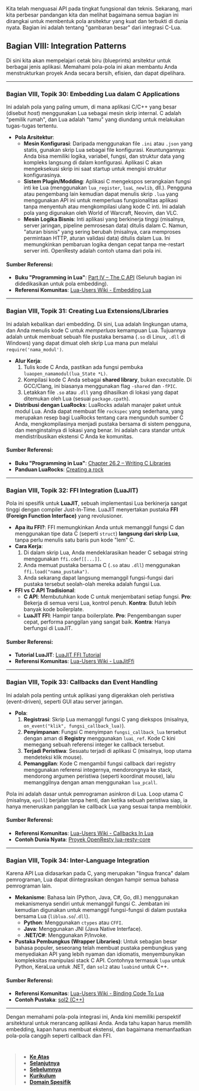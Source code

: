 Kita telah menguasai API pada tingkat fungsional dan teknis. Sekarang, mari kita perbesar pandangan kita dan melihat bagaimana semua bagian ini dirangkai untuk membentuk pola arsitektur yang kuat dan terbukti di dunia nyata. Bagian ini adalah tentang "gambaran besar" dari integrasi C-Lua.

## Bagian VIII: Integration Patterns

Di sini kita akan mempelajari cetak biru (blueprints) arsitektur untuk berbagai jenis aplikasi. Memahami pola-pola ini akan membantu Anda menstrukturkan proyek Anda secara bersih, efisien, dan dapat dipelihara.

---

### **Bagian VIII, Topik 30: Embedding Lua dalam C Applications**

Ini adalah pola yang paling umum, di mana aplikasi C/C++ yang besar (disebut _host_) menggunakan Lua sebagai mesin skrip internal. C adalah "pemilik rumah", dan Lua adalah "tamu" yang diundang untuk melakukan tugas-tugas tertentu.

- **Pola Arsitektur**:
  - **Mesin Konfigurasi**: Daripada menggunakan file `.ini` atau `.json` yang statis, gunakan skrip Lua sebagai file konfigurasi. Keuntungannya: Anda bisa memiliki logika, variabel, fungsi, dan struktur data yang kompleks langsung di dalam konfigurasi. Aplikasi C akan mengeksekusi skrip ini saat startup untuk mengisi struktur konfigurasinya.
  - **Sistem Plugin/Modding**: Aplikasi C mengekspos serangkaian fungsi inti ke Lua (menggunakan `lua_register`, `luaL_newlib`, dll.). Pengguna atau pengembang lain kemudian dapat menulis skrip `.lua` yang menggunakan API ini untuk memperluas fungsionalitas aplikasi tanpa menyentuh atau mengkompilasi ulang kode C inti. Ini adalah pola yang digunakan oleh World of Warcraft, Neovim, dan VLC.
  - **Mesin Logika Bisnis**: Inti aplikasi yang berkinerja tinggi (misalnya, server jaringan, pipeline pemrosesan data) ditulis dalam C. Namun, "aturan bisnis" yang sering berubah (misalnya, cara memproses permintaan HTTP, aturan validasi data) ditulis dalam Lua. Ini memungkinkan pembaruan logika dengan cepat tanpa me-restart server inti. OpenResty adalah contoh utama dari pola ini.

#### **Sumber Referensi:**

- **Buku "Programming in Lua"**: [Part IV – The C API](https://www.lua.org/pil/part4.html) (Seluruh bagian ini didedikasikan untuk pola embedding).
- **Referensi Komunitas**: [Lua-Users Wiki - Embedding Lua](http://lua-users.org/wiki/EmbeddingLua)

---

### **Bagian VIII, Topik 31: Creating Lua Extensions/Libraries**

Ini adalah kebalikan dari embedding. Di sini, Lua adalah lingkungan utama, dan Anda menulis kode C untuk _memperluas_ kemampuan Lua. Tujuannya adalah untuk membuat sebuah file pustaka bersama (`.so` di Linux, `.dll` di Windows) yang dapat dimuat oleh skrip Lua mana pun melalui `require('nama_modul')`.

- **Alur Kerja**:
  1.  Tulis kode C Anda, pastikan ada fungsi pembuka `luaopen_namamodul(lua_State *L)`.
  2.  Kompilasi kode C Anda sebagai **shared library**, bukan executable. Di GCC/Clang, ini biasanya menggunakan flag `-shared` dan `-fPIC`.
  3.  Letakkan file `.so` atau `.dll` yang dihasilkan di lokasi yang dapat ditemukan oleh Lua (sesuai `package.cpath`).
- **Distribusi dengan LuaRocks**: LuaRocks adalah manajer paket untuk modul Lua. Anda dapat membuat file `rockspec` yang sederhana, yang merupakan resep bagi LuaRocks tentang cara mengunduh sumber C Anda, mengkompilasinya menjadi pustaka bersama di sistem pengguna, dan menginstalnya di lokasi yang benar. Ini adalah cara standar untuk mendistribusikan ekstensi C Anda ke komunitas.

#### **Sumber Referensi:**

- **Buku "Programming in Lua"**: [Chapter 26.2 – Writing C Libraries](https://www.lua.org/pil/26.2.html)
- **Panduan LuaRocks**: [Creating a rock](https://github.com/luarocks/luarocks/wiki/Creating-a-rock)

---

### **Bagian VIII, Topik 32: FFI Integration (LuaJIT)**

Pola ini spesifik untuk **LuaJIT**, sebuah implementasi Lua berkinerja sangat tinggi dengan compiler Just-In-Time. LuaJIT menyertakan pustaka **FFI (Foreign Function Interface)** yang revolusioner.

- **Apa itu FFI?**: FFI memungkinkan Anda untuk memanggil fungsi C dan menggunakan tipe data C (seperti `struct`) **langsung dari skrip Lua**, tanpa perlu menulis satu baris pun kode "lem" C.
- **Cara Kerja**:
  1.  Di dalam skrip Lua, Anda mendeklarasikan header C sebagai string menggunakan `ffi.cdef[[...]]`.
  2.  Anda memuat pustaka bersama C (`.so` atau `.dll`) menggunakan `ffi.load("nama_pustaka")`.
  3.  Anda sekarang dapat langsung memanggil fungsi-fungsi dari pustaka tersebut seolah-olah mereka adalah fungsi Lua.
- **FFI vs C API Tradisional**:
  - **C API**: Membutuhkan kode C untuk menjembatani setiap fungsi. **Pro**: Bekerja di semua versi Lua, kontrol penuh. **Kontra**: Butuh lebih banyak kode boilerplate.
  - **LuaJIT FFI**: Hampir tanpa boilerplate. **Pro**: Pengembangan super cepat, performa panggilan yang sangat baik. **Kontra**: Hanya berfungsi di LuaJIT.

#### **Sumber Referensi:**

- **Tutorial LuaJIT**: [LuaJIT FFI Tutorial](http://luajit.org/ext_ffi_tutorial.html)
- **Referensi Komunitas**: [Lua-Users Wiki - LuaJitFfi](http://lua-users.org/wiki/LuaJitFfi)

---

### **Bagian VIII, Topik 33: Callbacks dan Event Handling**

Ini adalah pola penting untuk aplikasi yang digerakkan oleh peristiwa (event-driven), seperti GUI atau server jaringan.

- **Pola**:
  1.  **Registrasi**: Skrip Lua memanggil fungsi C yang diekspos (misalnya, `on_event("klik", fungsi_callback_lua)`).
  2.  **Penyimpanan**: Fungsi C menyimpan `fungsi_callback_lua` tersebut dengan aman di **Registry** menggunakan `luaL_ref`. Kode C kini memegang sebuah referensi integer ke callback tersebut.
  3.  **Terjadi Peristiwa**: Sesuatu terjadi di aplikasi C (misalnya, loop utama mendeteksi klik mouse).
  4.  **Pemanggilan**: Kode C mengambil fungsi callback dari registry menggunakan referensi integernya, mendorongnya ke stack, mendorong argumen peristiwa (seperti koordinat mouse), lalu memanggilnya dengan aman menggunakan `lua_pcall`.

Pola ini adalah dasar untuk pemrograman asinkron di Lua. Loop utama C (misalnya, `epoll`) berjalan tanpa henti, dan ketika sebuah peristiwa siap, ia hanya meneruskan panggilan ke callback Lua yang sesuai tanpa memblokir.

#### **Sumber Referensi:**

- **Referensi Komunitas**: [Lua-Users Wiki - Callbacks In Lua](http://lua-users.org/wiki/CallbacksInLua)
- **Contoh Dunia Nyata**: [Proyek OpenResty lua-resty-core](https://github.com/openresty/lua-resty-core)

---

### **Bagian VIII, Topik 34: Inter-Language Integration**

Karena API Lua didasarkan pada C, yang merupakan "lingua franca" dalam pemrograman, Lua dapat diintegrasikan dengan hampir semua bahasa pemrograman lain.

- **Mekanisme**: Bahasa lain (Python, Java, C#, Go, dll.) menggunakan mekanismenya sendiri untuk memanggil fungsi C. Jembatan ini kemudian digunakan untuk memanggil fungsi-fungsi di dalam pustaka bersama Lua (`liblua.so`/`.dll`).
  - **Python**: Menggunakan `ctypes` atau `CFFI`.
  - **Java**: Menggunakan JNI (Java Native Interface).
  - **.NET/C#**: Menggunakan P/Invoke.
- **Pustaka Pembungkus (Wrapper Libraries)**: Untuk sebagian besar bahasa populer, seseorang telah membuat pustaka pembungkus yang menyediakan API yang lebih nyaman dan idiomatis, menyembunyikan kompleksitas manipulasi stack C API. Contohnya termasuk `lupa` untuk Python, KeraLua untuk .NET, dan `sol2` atau `luabind` untuk C++.

#### **Sumber Referensi:**

- **Referensi Komunitas**: [Lua-Users Wiki - Binding Code To Lua](http://lua-users.org/wiki/BindingCodeToLua)
- **Contoh Pustaka**: [sol2 (C++)](https://github.com/ThePhD/sol2)

---

Dengan memahami pola-pola integrasi ini, Anda kini memiliki perspektif arsitektural untuk merancang aplikasi Anda. Anda tahu kapan harus memilih embedding, kapan harus membuat ekstensi, dan bagaimana memanfaatkan pola-pola canggih seperti callback dan FFI.

#

> - **[Ke Atas](#)**
> - **[Selanjutnya][selanjutnya]**
> - **[Sebelumnya][sebelumnya]**
> - **[Kurikulum][kurikulum]**
> - **[Domain Spesifik][domain]**

[domain]: ../../../../../../README.md
[kurikulum]: ../../../../README.md
[sebelumnya]: ../bagian-7/README.md
[selanjutnya]: ../bagian-9/README.md

<!----------------------------------------------------->

[0]: ../README.md
[1]: ../
[2]: ../
[3]: ../
[4]: ../
[5]: ../
[6]: ../
[7]: ../
[8]: ../
[9]: ../
[10]: ../
[11]: ../
[12]: ../
[13]: ../
[14]: ../
[15]: ../
[16]: ../
[17]: ../
[18]: ../
